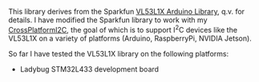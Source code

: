 This library derives from the 
Sparkfun [VL53L1X Arduino Library](https://github.com/sparkfun/SparkFun_VL53L1X_Arduino_Library), q.v. for details.
I have modified the Sparkfun library to work with my 
[CrossPlatformI2C](https://github.com/simondlevy/CrossPlatformI2C), the goal of which is to support
I<sup>2</sup>C devices like the VL53L1X on a variety of platforms (Arduino, RaspberryPi, NVIDIA Jetson).

So far I have tested the VL53L1X library on the following platforms:

* Ladybug STM32L433 development board
